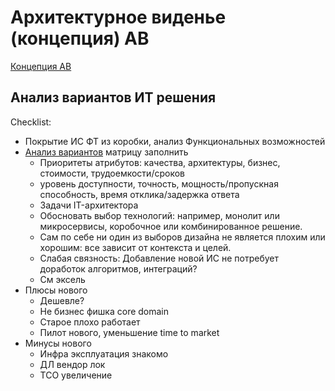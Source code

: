 # Архитектурное виденье (концепция) АВ

[Концепция АВ](adr.md)

## Анализ вариантов ИТ решения

Checklist:

- Покрытие ИС ФТ из коробки, анализ Функциональных возможностей
- [Анализ вариантов](../arch/alternative.md) матрицу заполнить
  - Приоритеты атрибутов: качества, архитектуры, бизнес, стоимости, трудоемкости/сроков
  - уровень доступности, точность, мощность/пропускная способность, время отклика/задержка ответа
  - Задачи IT-архитектора
  - Обосновать выбор технологий: например, монолит или микросервисы, коробочное или комбинированное решение.
  - Сам по себе ни один из выборов дизайна не является плохим или хорошим: все зависит от контекста и целей.
  - Слабая связность: Добавление новой ИС не потребует доработок алгоритмов, интеграций?
  - См эксель
- Плюсы нового
	- Дешевле?
	- Не бизнес фишка core domain
	- Старое плохо работает
	- Пилот нового, уменьшение time to market
- Минусы нового
	- Инфра эксплуатация знакомо
	- ДЛ вендор лок
	- ТСО увеличение
